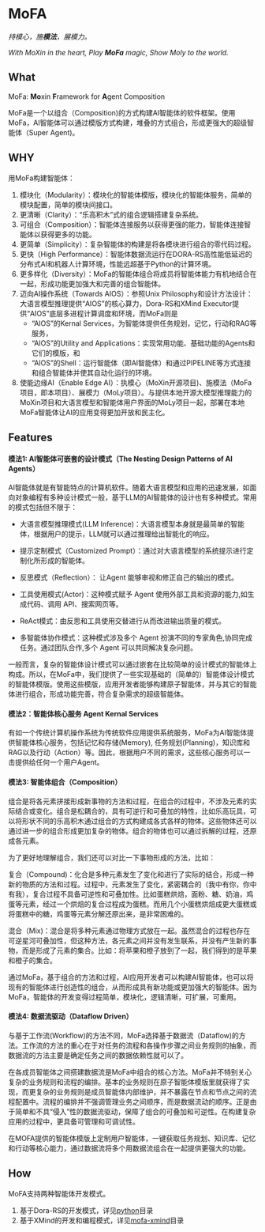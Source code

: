 # **MoFA**

*持模心，施**模法**，展模力。*

*With MoXin in the heart, Play **MoFa** magic, Show Moly to the world.* 

## What

MoFa: **Mo**xin **F**ramework for **A**gent Composition

MoFa是一个以组合（Composition)的方式构建AI智能体的软件框架。使用MoFa，AI智能体可以通过模版方式构建，堆叠的方式组合，形成更强大的超级智能体（Super Agent)。

## WHY

用MoFa构建智能体：

1. 模块化（Modularity）：模块化的智能体模版，模块化的智能体服务，简单的模块配置，简单的模块间接口。
2. 更清晰（Clarity）：“乐高积木”式的组合逻辑搭建复杂系统。
3. 可组合（Composition）：智能体连接服务以获得更强的能力，智能体连接智能体以获得更多的功能。
4. 更简单（Simplicity）：复杂智能体的构建是将各模块进行组合的零代码过程。
5. 更快（High Performance）：智能体数据流运行在DORA-RS高性能低延迟的分布式AI和机器人计算环境，性能远超基于Python的计算环境。
6. 更多样化（Diversity）：MoFa的智能体组合将成员将智能体能力有机地结合在一起，形成功能更加强大和完善的组合智能体。
7. 迈向AI操作系统（Towards AIOS）：参照Unix Philosophy和设计方法设计：大语言模型推理提供“AIOS”的核心算力，Dora-RS和XMind Executor提供“AIOS”底层多进程计算调度和环境，而MoFa则是
   - “AIOS”的Kernal Services，为智能体提供任务规划，记忆，行动和RAG等服务， 
   - “AIOS”的Utility and Applications：实现常用功能、基础功能的Agents和它们的模版，和
   - “AIOS”的Shell：运行智能体（即AI智能体）和通过PIPELINE等方式连接和组合智能体并使其自动化运行的环境。
8. 使能边缘AI（Enable Edge AI）：执模心（MoXin开源项目)、施模法（MoFa项目，即本项目）、展模力（MoLy项目）。与提供本地开源大模型推理能力的MoXin项目和大语言模型和智能体用户界面的MoLy项目一起，部署在本地MoFa智能体让AI的应用变得更加开放和民主化。

## Features

#### 模法1: AI智能体可嵌套的设计模式（The Nesting Design Patterns of AI Agents） 

AI智能体就是有智能特点的计算机软件。随着大语言模型和应用的迅速发展，如面向对象编程有多种设计模式一般，基于LLM的AI智能体的设计也有多种模式。常用的模式包括但不限于：

- 大语言模型推理模式(LLM Inference)：大语言模型本身就是最简单的智能体，根据用户的提示，LLM就可以通过推理给出智能化的响应。
- 提示定制模式（Customized Prompt）：通过对大语言模型的系统提示进行定制化所形成的智能体。

- 反思模式（Reflection）： 让Agent 能够审视和修正自己的输出的模式。
- 工具使用模式(Actor)：这种模式赋予 Agent 使用外部工具和资源的能力,如生成代码、调用 API、搜索网页等。
- ReAct模式：由反思和工具使用交替进行从而改进输出质量的模式。
- 多智能体协作模式：这种模式涉及多个 Agent 扮演不同的专家角色,协同完成任务。通过团队合作,多个 Agent 可以共同解决复杂问题。

一般而言，复杂的智能体设计模式可以通过嵌套在比较简单的设计模式的智能体上构成。所以，在MoFa中，我们提供了一些实现基础的（简单的）智能体设计模式的智能体模版。使用这些模版，应用开发者能够构建原子智能体，并与其它的智能体进行组合，形成功能完善，符合复杂需求的超级智能体。

#### 模法2：智能体核心服务 Agent Kernal Services

有如一个传统计算机操作系统为传统软件应用提供系统服务，MoFa为AI智能体提供智能体核心服务，包括记忆和存储(Memory), 任务规划(Planning)，知识库和RAG以及行动（Action）等。因此，根据用户不同的需求，这些核心服务可以一击提供给任何一个用户Agent。

#### 模法3: 智能体组合（Composition）

组合是将各元素拼接形成新事物的方法和过程，在组合的过程中，不涉及元素的实际结合或变化。组合是松耦合的，具有可逆行和可叠加的特性，比如乐高玩具，可以将形状不同的乐高积木通过组合的方式构建成各式各样的物体。这些物体还可以通过进一步的组合形成更加复杂的物体。组合的物体也可以通过拆解的过程，还原成各元素。

为了更好地理解组合，我们还可以对比一下事物形成的方法，比如：

复合（Compound)：化合是多种元素发生了变化和进行了实际的结合，形成一种新的物质的方法和过程。过程中，元素发生了变化，紧密耦合的（我中有你，你中有我），复合过程不具备可逆性和可叠加性。比如蛋糕烘焙，面粉、糖、奶油，鸡蛋等元素，经过一个烘焙的复合过程成为蛋糕。而用几个小蛋糕烘焙成更大蛋糕或将蛋糕中的糖，鸡蛋等元素分解还原出来，是非常困难的。

混合（Mix)：混合是将多种元素通过物理方式放在一起。虽然混合的过程也存在可逆星河可叠加性，但这种方法，各元素之间并没有发生联系，并没有产生新的事物，而是形成了元素的集合。比如：将苹果和橙子放到了一起，我们得到的是苹果和橙子的集合。

通过MoFa，基于组合的方法和过程，AI应用开发者可以构建AI智能体，也可以将现有的智能体进行创造性的组合，从而形成具有新功能或更加强大的智能体。因为MoFa，智能体的开发变得过程简单，模块化，逻辑清晰，可扩展，可重用。

#### 模法4: 数据流驱动（Dataflow Driven）

与基于工作流(Workflow)的方法不同，MoFa选择基于数据流（Dataflow)的方法。工作流的方法的重心在于对任务的流程和各操作步骤之间业务规则的抽象，而数据流的方法主要是确定任务之间的数据依赖性就可以了。

在各成员智能体之间搭建数据流是MoFa中组合的核心方法。MoFa并不特别关心复杂的业务规则和流程的编排。基本的业务规则在原子智能体模版里就获得了实现，而更复杂的业务规则是成员智能体内部维护，并不暴露在节点和节点之间的流程配置中。流程的编排并不强调管理业务之间顺序，而是数据流动的顺序。正是由于简单和不具“侵入”性的数据流驱动，保障了组合的可叠加和可逆性。在构建复杂应用的过程中，更具备可管理和可调试性。

在MOFA提供的智能体模版上定制用户智能体，一键获取任务规划、知识库、记忆和行动等核心能力，通过数据流将多个用数据流组合在一起提供更强大的功能。

## How

MoFA支持两种智能体开发模式。

1. 基于Dora-RS的开发模式，详见[python](python)目录
2. 基于XMind的开发和编程模式，详见[mofa-xmind](mofa-xmind)目录
